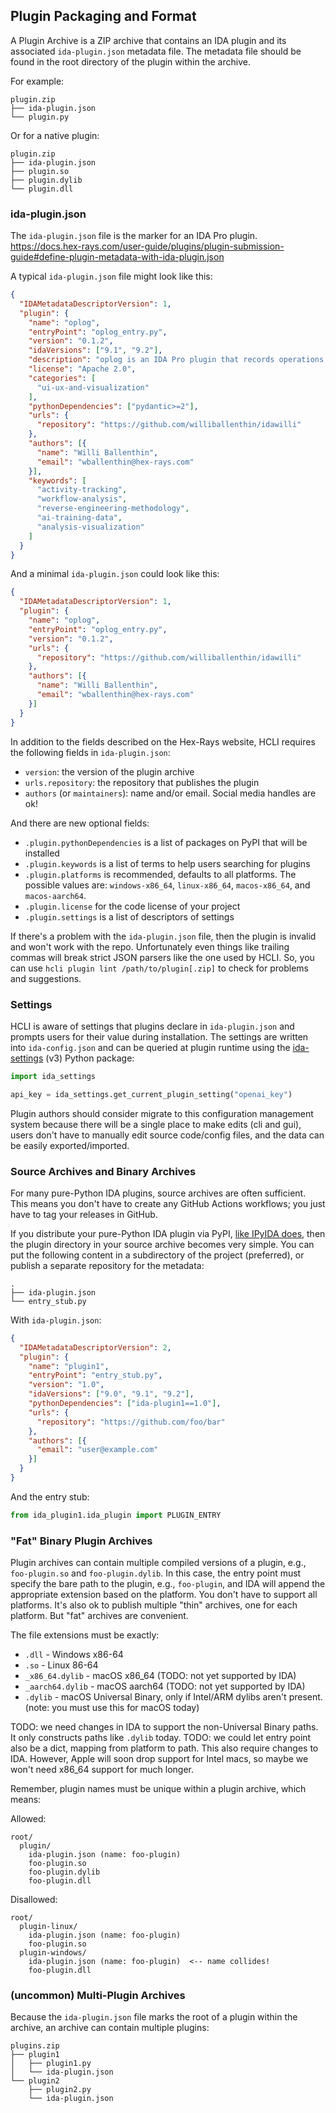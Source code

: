 ## Plugin Packaging and Format

A Plugin Archive is a ZIP archive that contains an IDA plugin and its associated `ida-plugin.json` metadata file.
The metadata file should be found in the root directory of the plugin within the archive.

For example:

```
plugin.zip
├── ida-plugin.json
└── plugin.py
```

Or for a native plugin:

```
plugin.zip
├── ida-plugin.json
├── plugin.so
├── plugin.dylib
└── plugin.dll
```

### ida-plugin.json

The `ida-plugin.json` file is the marker for an IDA Pro plugin.
https://docs.hex-rays.com/user-guide/plugins/plugin-submission-guide#define-plugin-metadata-with-ida-plugin.json

A typical `ida-plugin.json` file might look like this:

```json
{
  "IDAMetadataDescriptorVersion": 1,
  "plugin": {
    "name": "oplog",
    "entryPoint": "oplog_entry.py",
    "version": "0.1.2",
    "idaVersions": ["9.1", "9.2"],
    "description": "oplog is an IDA Pro plugin that records operations during analysis.",
    "license": "Apache 2.0",
    "categories": [
      "ui-ux-and-visualization"
    ],
    "pythonDependencies": ["pydantic>=2"],
    "urls": {
      "repository": "https://github.com/williballenthin/idawilli"
    },
    "authors": [{
      "name": "Willi Ballenthin",
      "email": "wballenthin@hex-rays.com"
    }],
    "keywords": [
      "activity-tracking",
      "workflow-analysis",
      "reverse-engineering-methodology",
      "ai-training-data",
      "analysis-visualization"
    ]
  }
}
```

And a minimal `ida-plugin.json` could look like this:

```json
{
  "IDAMetadataDescriptorVersion": 1,
  "plugin": {
    "name": "oplog",
    "entryPoint": "oplog_entry.py",
    "version": "0.1.2",
    "urls": {
      "repository": "https://github.com/williballenthin/idawilli"
    },
    "authors": [{
      "name": "Willi Ballenthin",
      "email": "wballenthin@hex-rays.com"
    }]
  }
}
```

In addition to the fields described on the Hex-Rays website,
HCLI requires the following fields in `ida-plugin.json`:

  - `version`: the version of the plugin archive
  - `urls.repository`: the repository that publishes the plugin
  - `authors` (or `maintainers`): name and/or email. Social media handles are ok!

And there are new optional fields:

  - `.plugin.pythonDependencies` is a list of packages on PyPI that will be installed
  - `.plugin.keywords` is a list of terms to help users searching for plugins
  - `.plugin.platforms` is recommended, defaults to all platforms. The possible values are: `windows-x86_64`, `linux-x86_64`, `macos-x86_64`, and `macos-aarch64`.
  - `.plugin.license` for the code license of your project
  - `.plugin.settings` is a list of descriptors of settings

If there's a problem with the `ida-plugin.json` file, then the plugin is invalid and won't work with the repo.
Unfortunately even things like trailing commas will break strict JSON parsers like the one used by HCLI.
So, you can use `hcli plugin lint /path/to/plugin[.zip]` to check for problems and suggestions.


### Settings

HCLI is aware of settings that plugins declare in `ida-plugin.json` and prompts users for their value
during installation. The settings are written into `ida-config.json` and can be queried at plugin runtime
using the [ida-settings](https://pypi.org/project/ida-settings/) (v3) Python package:

```py
import ida_settings

api_key = ida_settings.get_current_plugin_setting("openai_key")
```

Plugin authors should consider migrate to this configuration management system because there
 will be a single place to make edits (cli and gui), users don't have to manually edit source code/config files,
 and the data can be easily exported/imported.


### Source Archives and Binary Archives

For many pure-Python IDA plugins, source archives are often sufficient.
This means you don't have to create any GitHub Actions workflows; you just have to tag your releases in GitHub.

If you distribute your pure-Python IDA plugin via PyPI, [like IPyIDA does](https://github.com/eset/ipyida),
then the plugin directory in your source archive becomes very simple.
You can put the following content in a subdirectory of the project (preferred), or publish a separate repository for the metadata:


```
.
├── ida-plugin.json
└── entry_stub.py
```

With `ida-plugin.json`:

```json
{
  "IDAMetadataDescriptorVersion": 2,
  "plugin": {
    "name": "plugin1",
    "entryPoint": "entry_stub.py",
    "version": "1.0",
    "idaVersions": ["9.0", "9.1", "9.2"],
    "pythonDependencies": ["ida-plugin1==1.0"],
    "urls": {
      "repository": "https://github.com/foo/bar"
    },
    "authors": [{
      "email": "user@example.com"
    }]
  }
}
```

And the entry stub:


```py
from ida_plugin1.ida_plugin import PLUGIN_ENTRY
```

### "Fat" Binary Plugin Archives

Plugin archives can contain multiple compiled versions of a plugin, e.g., `foo-plugin.so` and `foo-plugin.dylib`.
In this case, the entry point must specify the bare path to the plugin, e.g., `foo-plugin`, and IDA will append the appropriate extension based on the platform.
You don't have to support all platforms. It's also ok to publish multiple "thin" archives, one for each platform.
But "fat" archives are convenient.

The file extensions must be exactly:
  - `.dll` - Windows x86-64
  - `.so` - Linux 86-64
  - `_x86_64.dylib` - macOS x86_64 (TODO: not yet supported by IDA)
  - `_aarch64.dylib` - macOS aarch64 (TODO: not yet supported by IDA)
  - `.dylib` - macOS Universal Binary, only if Intel/ARM dylibs aren't present. (note: you must use this for macOS today)

TODO: we need changes in IDA to support the non-Universal Binary paths. It only constructs paths like `.dylib` today.
TODO: we could let entry point also be a dict, mapping from platform to path. This also require changes to IDA.
However, Apple will soon drop support for Intel macs, so maybe we won't need x86_64 support for much longer.

Remember, plugin names must be unique within a plugin archive, which means:

Allowed:
```
root/
  plugin/
    ida-plugin.json (name: foo-plugin)
    foo-plugin.so
    foo-plugin.dylib
    foo-plugin.dll
```

Disallowed:
```
root/
  plugin-linux/
    ida-plugin.json (name: foo-plugin)
    foo-plugin.so
  plugin-windows/
    ida-plugin.json (name: foo-plugin)  <-- name collides!
    foo-plugin.dll
```

### (uncommon) Multi-Plugin Archives

Because the `ida-plugin.json` file marks the root of a plugin within the archive, an archive can contain multiple plugins:

```
plugins.zip
├── plugin1
│   ├── plugin1.py
│   └── ida-plugin.json
└── plugin2
    ├── plugin2.py
    └── ida-plugin.json
```

